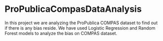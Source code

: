 # ProPublicaCompasDataAnalysis
In this project we are analyzing the ProPublica COMPAS dataset to find out if there is any bias reside. We have used Logistic Regression and Random Forest models to analyze the bias on COMPAS dataset.
